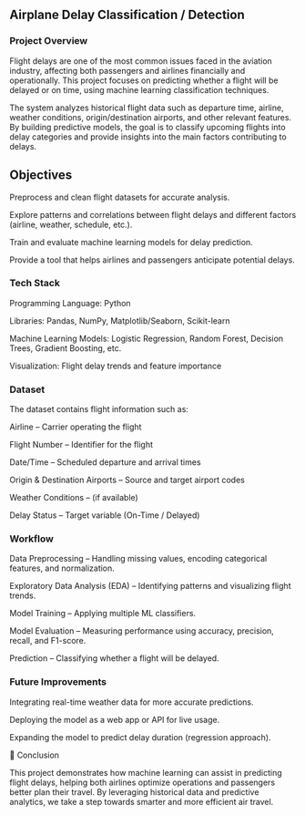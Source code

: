 ## Airplane Delay Classification / Detection
### Project Overview

Flight delays are one of the most common issues faced in the aviation industry, affecting both passengers and airlines financially and operationally. This project focuses on predicting whether a flight will be delayed or on time, using machine learning classification techniques.

The system analyzes historical flight data such as departure time, airline, weather conditions, origin/destination airports, and other relevant features. By building predictive models, the goal is to classify upcoming flights into delay categories and provide insights into the main factors contributing to delays.

 ## Objectives

Preprocess and clean flight datasets for accurate analysis.

Explore patterns and correlations between flight delays and different factors (airline, weather, schedule, etc.).

Train and evaluate machine learning models for delay prediction.

Provide a tool that helps airlines and passengers anticipate potential delays.

### Tech Stack

Programming Language: Python

Libraries: Pandas, NumPy, Matplotlib/Seaborn, Scikit-learn

Machine Learning Models: Logistic Regression, Random Forest, Decision Trees, Gradient Boosting, etc.

Visualization: Flight delay trends and feature importance

### Dataset

The dataset contains flight information such as:

Airline – Carrier operating the flight

Flight Number – Identifier for the flight

Date/Time – Scheduled departure and arrival times

Origin & Destination Airports – Source and target airport codes

Weather Conditions – (if available)

Delay Status – Target variable (On-Time / Delayed)

### Workflow

Data Preprocessing – Handling missing values, encoding categorical features, and normalization.

Exploratory Data Analysis (EDA) – Identifying patterns and visualizing flight trends.

Model Training – Applying multiple ML classifiers.

Model Evaluation – Measuring performance using accuracy, precision, recall, and F1-score.

Prediction – Classifying whether a flight will be delayed.

### Future Improvements

Integrating real-time weather data for more accurate predictions.

Deploying the model as a web app or API for live usage.

Expanding the model to predict delay duration (regression approach).

📌 Conclusion

This project demonstrates how machine learning can assist in predicting flight delays, helping both airlines optimize operations and passengers better plan their travel. By leveraging historical data and predictive analytics, we take a step towards smarter and more efficient air travel.
